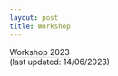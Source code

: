 ```yaml
---
layout: post
title: Workshop
---
```

<div syle = "text-align: left">
<a href="/assets/documents/GandME Workshop 2023.pdf" style="text-decoration: none; border-bottom: 1px solid lightgrey">Workshop 2023</a> <br>(last updated: 14/06/2023)
</div>
<br>
<br>
<br>
<br>
<br>